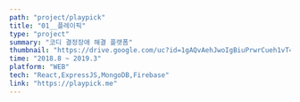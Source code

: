 ```yaml
---
path: "project/playpick"
title: "01__플레이픽"
type: "project"
summary: "코디 결정장애 해결 플랫폼"
thumbnail: "https://drive.google.com/uc?id=1gAQvAehJwoIgBiuPrwrCueh1vT4YSuNB"
time: "2018.8 ~ 2019.3"
platform: "WEB"
tech: "React,ExpressJS,MongoDB,Firebase"
link: "https://playpick.me"
---
```


